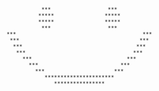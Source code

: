                      ***                  ***
                    *****                *****
                    *****                *****
                     ***                  ***
          ***                                        ***
           ***                                      ***
            ***                                    ***
             ***                                  ***
               ***                              ***
                 ***                          ***
                   ***                      ***
                      **********************
                         ****************
<!--
**RubenRBS/rubenrbs** is a ✨ _special_ ✨ repository because its `README.md` (this file) appears on your GitHub profile.

Here are some ideas to get you started:

- 🔭 I’m currently working on ...
- 🌱 I’m currently learning ...
- 👯 I’m looking to collaborate on ...
- 🤔 I’m looking for help with ...
- 💬 Ask me about ...
- 📫 How to reach me: ...
- 😄 Pronouns: ...
- ⚡ Fun fact: ...
-->
